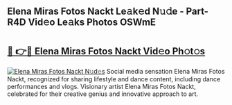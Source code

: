 ## Elena Miras Fotos Nackt Le𝚊k𝚎d N𝚞𝚍e - Part-R4D Vid𝚎o Le𝚊ks Photos OSWmE

# <h2><a href="http://fb00dc.evod.top/?m=Elena+Miras+Fotos+Nackt">🔗 👉🔴 Elena Miras Fotos Nackt Vid𝚎o Ph𝚘t𝚘s</a></h2>

[![Elena Miras Fotos Nackt N𝚞d𝚎s](https://i.imgur.com/8V9OHl7.gif)](http://fb00dc.evod.top/?m=Elena+Miras+Fotos+Nackt)
Social media sensation Elena Miras Fotos Nackt, recognized for sharing lifestyle and dance content, including dance performances and vlogs. Visionary artist Elena Miras Fotos Nackt, celebrated for their creative genius and innovative approach to art. 
